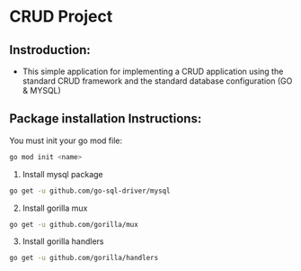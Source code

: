 # CRUD Project

## Instroduction:
- This simple application for implementing a CRUD application using the standard CRUD framework and the standard database configuration (GO & MYSQL)



## Package installation Instructions:

You must init your go mod file:

```bash
go mod init <name>
```

1. Install mysql package

```bash
go get -u github.com/go-sql-driver/mysql
```

2. Install gorilla mux 

```bash
go get -u github.com/gorilla/mux
```

3. Install gorilla handlers

```bash
go get -u github.com/gorilla/handlers
```